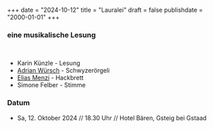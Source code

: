 ﻿﻿+++
date = "2024-10-12"
title = "Lauralei"
draft = false
publishdate = "2000-01-01"
+++

### eine musikalische Lesung

<br>

* Karin Künzle - Lesung
* [Adrian Würsch](http://www.adrianwuersch.com/) - Schwyzerörgeli 
* [Elias Menzi](https://www.eliasmenzi.ch/) - Hackbrett 
* Simone Felber - Stimme 


### Datum

* Sa, 12. Oktober 2024  // 18.30 Uhr // Hotel Bären, Gsteig bei Gstaad